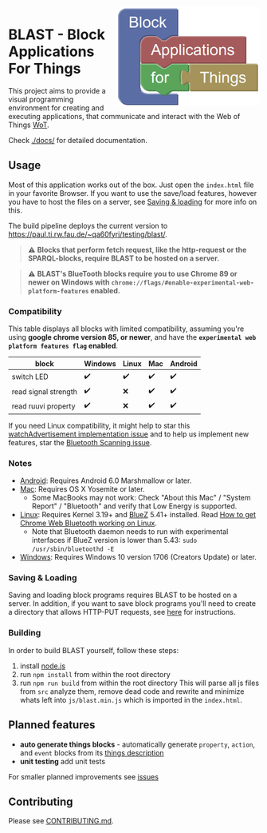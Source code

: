 <img src="media/logo.png" alt="BLAST logo" title="BLAST" align="right" height="200" />

# BLAST - Block Applications For Things 
This project aims to provide a visual programming environment for creating and executing applications, that communicate and interact with the Web of Things [WoT](https://www.w3.org/TR/wot-architecture/).

Check [./docs/](docs/) for detailed documentation.

## Usage
Most of this application works out of the box. Just open the `index.html` file in your favorite Browser.
If you want to use the save/load features, however you have to host the files on a server, see [Saving & loading](#saving--loading) for more info on this.

The build pipeline deploys the current version to https://paul.ti.rw.fau.de/~qa60fyri/testing/blast/.

> :warning: **Blocks that perform fetch request, like the http-request or the SPARQL-blocks, require BLAST to be hosted on a server.**  

> :warning: **BLAST's BlueTooth blocks require you to use Chrome 89 or newer on Windows with `chrome://flags/#enable-experimental-web-platform-features` enabled.**

### Compatibility
This table displays all blocks with limited compatibility, assuming you're using **google chrome version 85, or newer**, and have the **`experimental web platform features flag` enabled**.



| block | Windows | Linux | Mac | Android |
|---|---|---|---|---|
| switch LED | :heavy_check_mark: | :heavy_check_mark: | :heavy_check_mark: | :heavy_check_mark: |
| read signal strength | :heavy_check_mark: | :x: | :heavy_check_mark: | :heavy_check_mark: |
| read ruuvi property | :heavy_check_mark: | :x: | :heavy_check_mark: | :heavy_check_mark: |

If you need Linux compatibility, it might help to star this [watchAdvertisement implementation issue](https://bugs.chromium.org/p/chromium/issues/detail?id=654897&q=watchAdvertisements&can=2) and to help us implement new features, star the [Bluetooth Scanning issue](https://bugs.chromium.org/p/chromium/issues/detail?id=897312). 

### Notes

* [Android](https://crbug.com/471536): Requires Android 6.0 Marshmallow or later.
* [Mac](https://crbug.com/364359): Requires OS X Yosemite or later.
  * Some MacBooks may not work: Check "About this Mac" / "System Report" / "Bluetooth" and verify that Low Energy is supported.
* [Linux](https://crbug.com/570344): Requires Kernel 3.19+ and [BlueZ](http://www.bluez.org/) 5.41+ installed. Read [How to get Chrome Web Bluetooth working on Linux](https://acassis.wordpress.com/2016/06/28/how-to-get-chrome-web-bluetooth-working-on-linux/).
  * Note that Bluetooth daemon needs to run with experimental interfaces if BlueZ version is lower than 5.43: `sudo /usr/sbin/bluetoothd -E`
* [Windows](https://crbug.com/507419): Requires Windows 10 version 1706 (Creators Update) or later.

### Saving & Loading
Saving and loading block programs requires BLAST to be hosted on a server. In addition, if you want to save block programs you'll need to create a directory that allows HTTP-PUT requests, see [here](https://github.com/wintechis/wilde13/blob/master/FAQ.md#how-can-i-create-a-read-write-linked-data-server-based-on-the-apache-http-server) for instructions. 

### Building
In order to build BLAST yourself, follow these steps:
1. install [node.js](https://nodejs.org/en/)
2. run `npm install` from within the root directory
3. run `npm run build` from within the root directory
This will parse all js files from `src` analyze them, remove dead code and rewrite and minimize whats left into `js/blast.min.js` which is imported in the `index.html`.

## Planned features
* **auto generate things blocks** - automatically generate `property`, `action`, and `event` blocks from its [things description](https://www.w3.org/TR/wot-thing-description/)
* **unit testing** add unit tests
  
For smaller planned improvements see [issues](https://github.com/wintechis/blast/issues)

## Contributing
Please see [CONTRIBUTING.md](CONTRIBUTING.md).
